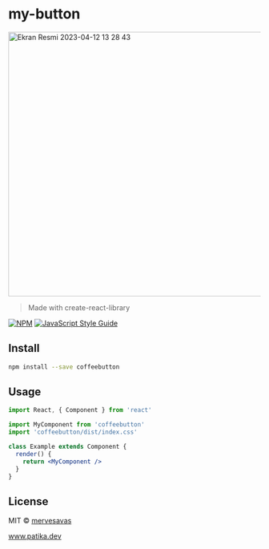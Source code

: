 # my-button

<img width="528" alt="Ekran Resmi 2023-04-12 13 28 43" src="https://user-images.githubusercontent.com/86923236/231431680-c7555ca7-7e52-4d93-95d6-a975ac50785c.png">


> Made with create-react-library

[![NPM](https://img.shields.io/npm/v/my-button.svg)](https://www.npmjs.com/package/my-button) [![JavaScript Style Guide](https://img.shields.io/badge/code_style-standard-brightgreen.svg)](https://standardjs.com)

## Install

```bash
npm install --save coffeebutton
```

## Usage

```jsx
import React, { Component } from 'react'

import MyComponent from 'coffeebutton'
import 'coffeebutton/dist/index.css'

class Example extends Component {
  render() {
    return <MyComponent />
  }
}
```

## License

MIT © [mervesavas](https://github.com/mervesavas)

www.patika.dev 
